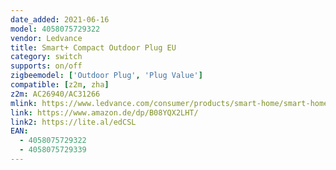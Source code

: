 ```yaml
---
date_added: 2021-06-16
model: 4058075729322 
vendor: Ledvance
title: Smart+ Compact Outdoor Plug EU
category: switch
supports: on/off
zigbeemodel: ['Outdoor Plug', 'Plug Value']
compatible: [z2m, zha]
z2m: AC26940/AC31266
mlink: https://www.ledvance.com/consumer/products/smart-home/smart-home-products-with-zigbee-technology/smart-home-components/smart-compact-outdoor-plug-c141283
link: https://www.amazon.de/dp/B08YQX2LHT/
link2: https://lite.al/edCSL
EAN: 
  - 4058075729322 
  - 4058075729339
---
```

